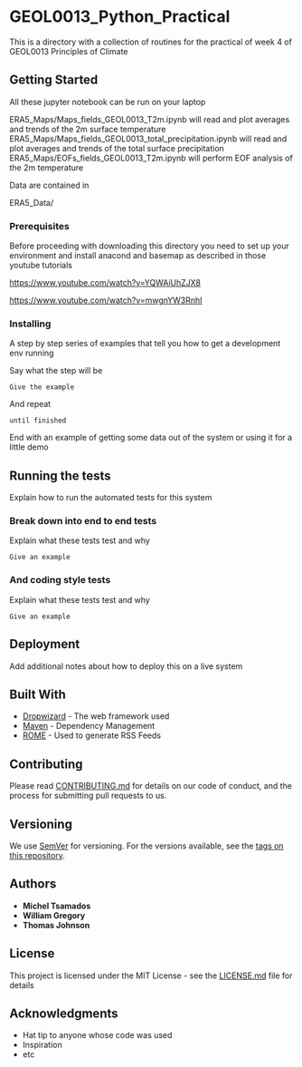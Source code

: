 # GEOL0013_Python_Practical

This is a directory with a collection of routines for the practical of week 4 of GEOL0013 Principles of Climate

## Getting Started

All these jupyter notebook can be run on your laptop 

ERA5_Maps/Maps_fields_GEOL0013_T2m.ipynb will read and plot averages and trends of the 2m surface temperature 
ERA5_Maps/Maps_fields_GEOL0013_total_precipitation.ipynb will read and plot averages and trends of the total surface precipitation 
ERA5_Maps/EOFs_fields_GEOL0013_T2m.ipynb will perform EOF analysis of the 2m temperature

Data are contained in 

ERA5_Data/

### Prerequisites

Before proceeding with downloading this directory you need to set up your environment and install anacond and basemap as described in those youtube tutorials

https://www.youtube.com/watch?v=YQWAiUhZJX8

https://www.youtube.com/watch?v=mwgnYW3RnhI


### Installing

A step by step series of examples that tell you how to get a development env running

Say what the step will be

```
Give the example
```

And repeat

```
until finished
```

End with an example of getting some data out of the system or using it for a little demo

## Running the tests

Explain how to run the automated tests for this system

### Break down into end to end tests

Explain what these tests test and why

```
Give an example
```

### And coding style tests

Explain what these tests test and why

```
Give an example
```

## Deployment

Add additional notes about how to deploy this on a live system

## Built With

* [Dropwizard](http://www.dropwizard.io/1.0.2/docs/) - The web framework used
* [Maven](https://maven.apache.org/) - Dependency Management
* [ROME](https://rometools.github.io/rome/) - Used to generate RSS Feeds

## Contributing

Please read [CONTRIBUTING.md](https://gist.github.com/PurpleBooth/b24679402957c63ec426) for details on our code of conduct, and the process for submitting pull requests to us.

## Versioning

We use [SemVer](http://semver.org/) for versioning. For the versions available, see the [tags on this repository](https://github.com/your/project/tags). 

## Authors

* **Michel Tsamados** 
* **William Gregory**
* **Thomas Johnson**

## License

This project is licensed under the MIT License - see the [LICENSE.md](LICENSE.md) file for details

## Acknowledgments

* Hat tip to anyone whose code was used
* Inspiration
* etc
